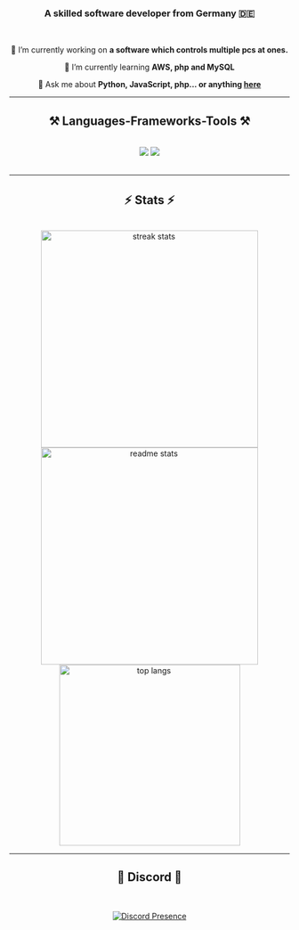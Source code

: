 <h3 align="center">A skilled software developer from Germany 🇩🇪</h3>

<br/>

<div align="center">
 
 🔭 I’m currently working on **a software which controls multiple pcs at ones.**
 
 🌱 I’m currently learning **AWS, php and MySQL**

💬 Ask me about **Python, JavaScript, php... or anything [here](https://github.com/shemotherapie/shemotherapie/issues)**

 </div>
 
 <hr/>
 
<h2 align="center">⚒️ Languages-Frameworks-Tools ⚒️</h2>
<br/>
<div align="center">
    <img src="https://skillicons.dev/icons?i=html,css,vscode,github,figma" />
    <img src="https://skillicons.dev/icons?i=python,javascript,typescript,cpp,php" /><br>
</div>

<br/>
<hr/>

<h2 align="center">⚡ Stats ⚡</h2>
<br>
<div align=center>
  <img width=390 src="https://github-readme-streak-stats-salesp07.vercel.app/?user=shemotherapie&count_private=true&theme=react&border_radius=10" alt="streak stats"/>
  <img width=390 src="https://github-readme-stats-salesp07.vercel.app/api?username=shemotherapie&count_private=true&show_icons=true&theme=react&rank_icon=github&border_radius=10" alt="readme stats" />
  <br/>
  <img width=325 align="center" src="https://github-readme-stats-salesp07.vercel.app/api/top-langs/?username=shemotherapie&hide=HTML&langs_count=8&layout=compact&theme=react&border_radius=10&size_weight=0.5&count_weight=0.5&exclude_repo=github-readme-stats" alt="top langs" />
</div>

<hr/>

<h2 align="center">💬 Discord 💬</h2>
<br>
<div align=center>
  
  [![Discord Presence](https://lanyard.cnrad.dev/api/992332917680373810)](https://discord.com/users/992332917680373810)
</div>
